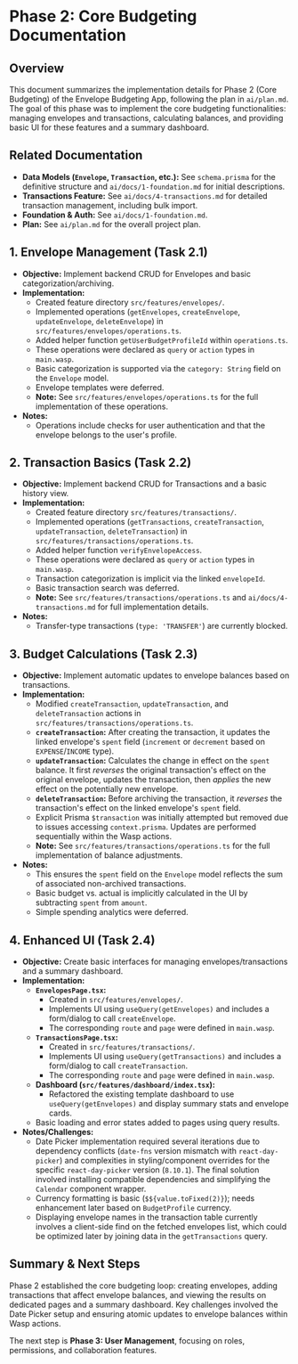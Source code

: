 # Phase 2: Core Budgeting Documentation

## Overview
This document summarizes the implementation details for Phase 2 (Core Budgeting) of the Envelope Budgeting App, following the plan in `ai/plan.md`. The goal of this phase was to implement the core budgeting functionalities: managing envelopes and transactions, calculating balances, and providing basic UI for these features and a summary dashboard.

## Related Documentation

- **Data Models (`Envelope`, `Transaction`, etc.):** See `schema.prisma` for the definitive structure and `ai/docs/1-foundation.md` for initial descriptions.
- **Transactions Feature:** See `ai/docs/4-transactions.md` for detailed transaction management, including bulk import.
- **Foundation & Auth:** See `ai/docs/1-foundation.md`.
- **Plan:** See `ai/plan.md` for the overall project plan.

## 1. Envelope Management (Task 2.1)

- **Objective:** Implement backend CRUD for Envelopes and basic categorization/archiving.
- **Implementation:**
  - Created feature directory `src/features/envelopes/`.
  - Implemented operations (`getEnvelopes`, `createEnvelope`, `updateEnvelope`, `deleteEnvelope`) in `src/features/envelopes/operations.ts`.
  - Added helper function `getUserBudgetProfileId` within `operations.ts`.
  - These operations were declared as `query` or `action` types in `main.wasp`.
  - Basic categorization is supported via the `category: String` field on the `Envelope` model.
  - Envelope templates were deferred.
  - **Note:** See `src/features/envelopes/operations.ts` for the full implementation of these operations.
- **Notes:**
  - Operations include checks for user authentication and that the envelope belongs to the user's profile.

## 2. Transaction Basics (Task 2.2)

- **Objective:** Implement backend CRUD for Transactions and a basic history view.
- **Implementation:**
  - Created feature directory `src/features/transactions/`.
  - Implemented operations (`getTransactions`, `createTransaction`, `updateTransaction`, `deleteTransaction`) in `src/features/transactions/operations.ts`.
  - Added helper function `verifyEnvelopeAccess`.
  - These operations were declared as `query` or `action` types in `main.wasp`.
  - Transaction categorization is implicit via the linked `envelopeId`.
  - Basic transaction search was deferred.
  - **Note:** See `src/features/transactions/operations.ts` and `ai/docs/4-transactions.md` for full implementation details.
- **Notes:**
  - Transfer-type transactions (`type: 'TRANSFER'`) are currently blocked.

## 3. Budget Calculations (Task 2.3)

- **Objective:** Implement automatic updates to envelope balances based on transactions.
- **Implementation:**
  - Modified `createTransaction`, `updateTransaction`, and `deleteTransaction` actions in `src/features/transactions/operations.ts`.
  - **`createTransaction`:** After creating the transaction, it updates the linked envelope's `spent` field (`increment` or `decrement` based on `EXPENSE`/`INCOME` type).
  - **`updateTransaction`:** Calculates the change in effect on the `spent` balance. It first *reverses* the original transaction's effect on the original envelope, updates the transaction, then *applies* the new effect on the potentially new envelope.
  - **`deleteTransaction`:** Before archiving the transaction, it *reverses* the transaction's effect on the linked envelope's `spent` field.
  - Explicit Prisma `$transaction` was initially attempted but removed due to issues accessing `context.prisma`. Updates are performed sequentially within the Wasp actions.
  - **Note:** See `src/features/transactions/operations.ts` for the full implementation of balance adjustments.
- **Notes:**
  - This ensures the `spent` field on the `Envelope` model reflects the sum of associated non-archived transactions.
  - Basic budget vs. actual is implicitly calculated in the UI by subtracting `spent` from `amount`.
  - Simple spending analytics were deferred.

## 4. Enhanced UI (Task 2.4)

- **Objective:** Create basic interfaces for managing envelopes/transactions and a summary dashboard.
- **Implementation:**
  - **`EnvelopesPage.tsx`:**
    - Created in `src/features/envelopes/`.
    - Implements UI using `useQuery(getEnvelopes)` and includes a form/dialog to call `createEnvelope`.
    - The corresponding `route` and `page` were defined in `main.wasp`.
  - **`TransactionsPage.tsx`:**
    - Created in `src/features/transactions/`.
    - Implements UI using `useQuery(getTransactions)` and includes a form/dialog to call `createTransaction`.
    - The corresponding `route` and `page` were defined in `main.wasp`.
  - **Dashboard (`src/features/dashboard/index.tsx`):**
    - Refactored the existing template dashboard to use `useQuery(getEnvelopes)` and display summary stats and envelope cards.
  - Basic loading and error states added to pages using query results.
- **Notes/Challenges:**
  - Date Picker implementation required several iterations due to dependency conflicts (`date-fns` version mismatch with `react-day-picker`) and complexities in styling/component overrides for the specific `react-day-picker` version (`8.10.1`). The final solution involved installing compatible dependencies and simplifying the `Calendar` component wrapper.
  - Currency formatting is basic (`$${value.toFixed(2)}`); needs enhancement later based on `BudgetProfile` currency.
  - Displaying envelope names in the transaction table currently involves a client-side find on the fetched envelopes list, which could be optimized later by joining data in the `getTransactions` query.

## Summary & Next Steps
Phase 2 established the core budgeting loop: creating envelopes, adding transactions that affect envelope balances, and viewing the results on dedicated pages and a summary dashboard. Key challenges involved the Date Picker setup and ensuring atomic updates to envelope balances within Wasp actions.

The next step is **Phase 3: User Management**, focusing on roles, permissions, and collaboration features. 
